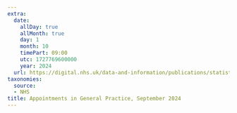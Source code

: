 ```yaml
---
extra:
  date:
    allDay: true
    allMonth: true
    day: 1
    month: 10
    timePart: 09:00
    utc: 1727769600000
    year: 2024
  url: https://digital.nhs.uk/data-and-information/publications/statistical/appointments-in-general-practice/september-2024
taxonomies:
  source:
  - NHS
title: Appointments in General Practice, September 2024
---
```

